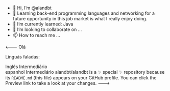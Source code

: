 - 👋 Hi, I’m @alandbt
- 👀 Learning back-end programming languages ​​and networking for a future opportunity in this job market is what I really enjoy doing.
- 🌱 I’m currently learned: Java
- 💞️ I’m looking to collaborate on ...
- 📫 How to reach me ...

<---
Olá

   
   Linguás faladas:

Inglês       Intermediário       
espanhol     Intermediário 
alandbt/alandbt is a ✨ special ✨ repository because its `README.md` (this file) appears on your GitHub profile.
You can click the Preview link to take a look at your changes.
--->
